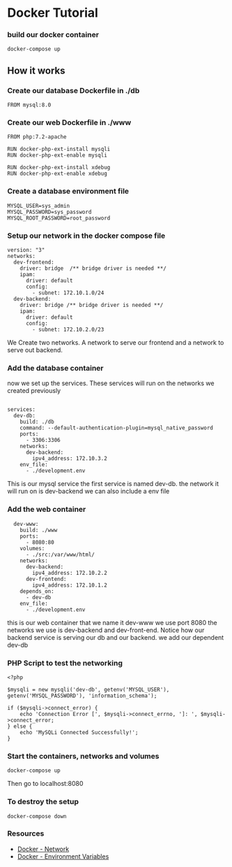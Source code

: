 # Docker Tutorial 

### build our docker container

```
docker-compose up 
```
	
## How it works

### Create our database Dockerfile in ./db

```
FROM mysql:8.0
```

### Create our web Dockerfile in ./www

```
FROM php:7.2-apache

RUN docker-php-ext-install mysqli 
RUN docker-php-ext-enable mysqli

RUN docker-php-ext-install xdebug 
RUN docker-php-ext-enable xdebug
```

### Create a database environment file

```
MYSQL_USER=sys_admin
MYSQL_PASSWORD=sys_password
MYSQL_ROOT_PASSWORD=root_password
```

### Setup our network in the docker compose file

```
version: "3"
networks:
  dev-frontend:
    driver: bridge  /** bridge driver is needed **/
    ipam:
      driver: default
      config:
        - subnet: 172.10.1.0/24  
  dev-backend:
    driver: bridge /** bridge driver is needed **/
    ipam: 
      driver: default
      config:
        - subnet: 172.10.2.0/23
```

 We Create two networks. A network to serve our frontend and a network to serve out backend.


### Add the database container
now we set up the services. These services will run on the networks we created previously

```

services:
  dev-db:
    build: ./db
    command: --default-authentication-plugin=mysql_native_password
    ports:
      - 3306:3306
    networks:
      dev-backend:
        ipv4_address: 172.10.3.2
    env_file:
      - ./development.env
```
This is our mysql service
the first service is named dev-db.
the network it will run on is dev-backend
we can also include a env file

### Add the web container

```
  dev-www:
    build: ./www
    ports:
      - 8080:80
    volumes:
      - ./src:/var/www/html/
    networks:
      dev-backend:
        ipv4_address: 172.10.2.2
      dev-frontend:
        ipv4_address: 172.10.1.2
    depends_on:
      - dev-db
    env_file:
      - ./development.env
```

this is our web container that
we name it dev-www
we use port 8080
the networks we use is dev-backend and dev-front-end. Notice how our backend service is serving our db and our backend.
we add our dependent dev-db

### PHP Script to test the networking

```
<?php

$mysqli = new mysqli('dev-db', getenv('MYSQL_USER'), getenv('MYSQL_PASSWORD'), 'information_schema');

if ($mysqli->connect_error) {
    echo 'Connection Error [', $mysqli->connect_errno, ']: ', $mysqli->connect_error;
} else {
    echo 'MySQLi Connected Successfully!';
}
```

### Start the containers, networks and volumes

```
docker-compose up
```
Then go to localhost:8080

### To destroy the setup

```
docker-compose down
```

### Resources

* [Docker - Network](https://docs.docker.com/network/)
* [Docker - Environment Variables](https://docs.docker.com/compose/environment-variables/)